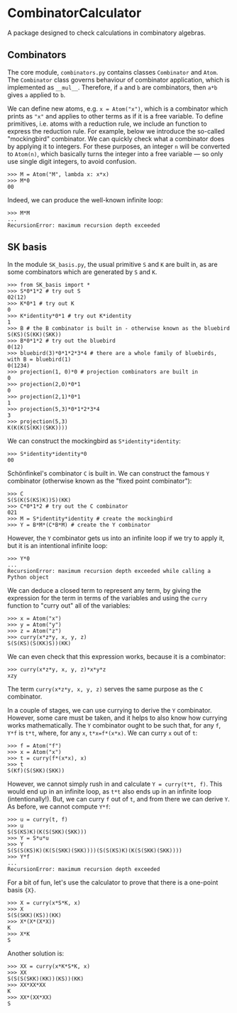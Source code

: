 # CombinatorCalculator
A package designed to check calculations in combinatory algebras.

## Combinators
The core module, `combinators.py` contains classes `Combinator` and `Atom`. The `Combinator` class governs behaviour of combinator application, which is implemented as `__mul__`. Therefore, if `a` and `b` are combinators, then `a*b` gives `a` applied to `b`.

We can define new atoms, e.g. `x = Atom("x")`, which is a combinator which prints as `"x"` and applies to other terms as if it is a free variable. To define primitives, i.e. atoms with a reduction rule, we include an function to express the reduction rule. For example, below we introduce the so-called "mockingbird" combinator. We can quickly check what a combinator does by applying it to integers. For these purposes, an integer `n` will be converted to `Atom(n)`, which basically turns the integer into a free variable &mdash; so only use single digit integers, to avoid confusion.
```
>>> M = Atom("M", lambda x: x*x)
>>> M*0
00
```
Indeed, we can produce the well-known infinite loop:
```
>>> M*M
...
RecursionError: maximum recursion depth exceeded
```

## SK basis
In the module `SK_basis.py`, the usual primitive `S` and `K` are built in, as are some combinators which are generated by `S` and `K`. 

```
>>> from SK_basis import *
>>> S*0*1*2 # try out S
02(12)
>>> K*0*1 # try out K
0
>>> K*identity*0*1 # try out K*identity
1
>>> B # the B combinator is built in - otherwise known as the bluebird
S(KS)(S(KK)(SKK))
>>> B*0*1*2 # try out the bluebird
0(12)
>>> bluebird(3)*0*1*2*3*4 # there are a whole family of bluebirds, with B = bluebird(1)
0(1234)
>>> projection(1, 0)*0 # projection combinators are built in
0
>>> projection(2,0)*0*1
0
>>> projection(2,1)*0*1
1
>>> projection(5,3)*0*1*2*3*4
3
>>> projection(5,3)
K(K(K(S(KK)(SKK))))
```
We can construct the mockingbird as `S*identity*identity`:
```
>>> S*identity*identity*0
00
```

Sch&ouml;nfinkel's combinator `C` is built in. We can construct the famous `Y` combinator (otherwise known as the "fixed point combinator"):
```
>>> C
S(S(K(S(KS)K))S)(KK)
>>> C*0*1*2 # try out the C combinator
021
>>> M = S*identity*identity # create the mockingbird
>>> Y = B*M*(C*B*M) # create the Y combinator
```
However, the `Y` combinator gets us into an infinite loop if we try to apply it, but it is an intentional infinite loop:
```
>>> Y*0
...
RecursionError: maximum recursion depth exceeded while calling a Python object

```
We can deduce a closed term to represent any term, by giving the expression for the term in terms of the variables and using the  `curry` function to "curry out" all of the variables:
```
>>> x = Atom("x")
>>> y = Atom("y")
>>> z = Atom("z")
>>> curry(x*z*y, x, y, z)
S(S(KS)(S(KK)S))(KK)
```
We can even check that this expression works, because it is a combinator:
```
>>> curry(x*z*y, x, y, z)*x*y*z
xzy
```
The term `curry(x*z*y, x, y, z)` serves the same purpose as the `C` combinator.

In a couple of stages, we can use currying to derive the `Y` combinator. However, some care must be taken, and it helps to also know how currying works mathematically. The `Y` combinator ought to be such that, for any `f`, `Y*f` is `t*t`, where, for any `x`, `t*x=f*(x*x)`. We can curry `x` out of `t`:
```
>>> f = Atom("f")
>>> x = Atom("x")
>>> t = curry(f*(x*x), x)
>>> t
S(Kf)(S(SKK)(SKK))
```
However, we cannot simply rush in and calculate `Y = curry(t*t, f)`. This would end up in an infinite loop, as `t*t` also ends up in an infinite loop (intentionally!). But, we can curry `f` out of `t`, and from there we can derive `Y`. As before, we cannot compute `Y*f`:
```
>>> u = curry(t, f)
>>> u
S(S(KS)K)(K(S(SKK)(SKK)))
>>> Y = S*u*u
>>> Y
S(S(S(KS)K)(K(S(SKK)(SKK))))(S(S(KS)K)(K(S(SKK)(SKK))))
>>> Y*f
...
RecursionError: maximum recursion depth exceeded
```

For a bit of fun, let's use the calculator to prove that there is a one-point basis `{X}`. 
```
>>> X = curry(x*S*K, x)
>>> X
S(S(SKK)(KS))(KK)
>>> X*(X*(X*X))
K
>>> X*K
S
```
Another solution is:
```
>>> XX = curry(x*K*S*K, x)
>>> XX
S(S(S(SKK)(KK))(KS))(KK)
>>> XX*XX*XX
K
>>> XX*(XX*XX)
S
```
